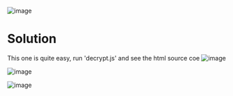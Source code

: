 ![image](https://github.com/user-attachments/assets/4e4fac87-2671-415b-a4fe-750b074c9696)

# Solution 
This one is quite easy, run 'decrypt.js' and see the html source coe
![image](https://github.com/user-attachments/assets/62e096e3-36a1-4bdf-9a9b-a1bfd91cf331)

![image](https://github.com/user-attachments/assets/95905d37-c194-42cd-ba63-5f4f48ad73bc)

![image](https://github.com/user-attachments/assets/9925a24e-f9d2-40d3-b410-2d4c39ab7a9d)
